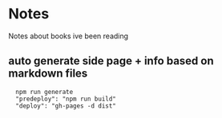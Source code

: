 # Notes
Notes about books ive been reading

## auto generate side page + info based on markdown files
      npm run generate
      "predeploy": "npm run build"
      "deploy": "gh-pages -d dist"